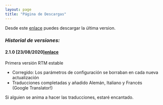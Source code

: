 ```yaml
---
layout: page
title: "Página de Descargas"
---
```

Desde este [enlace](https://github.com/clssystem/MouseHelperReleases/releases/latest/download/MouseHelperSetup.exe) puedes descargar la última version.

### <b><i>Historial de versiones:</i></b>

#### 2.1.0 [23/08/2020][enlace](https://github.com/clssystem/MouseHelperReleases/releases/download/v2.1.0/MouseHelperSetup.exe)
   
Primera versión RTM estable
- Corregido: Los parámetros de configuración se borraban en cada nueva actualización
- Traducciones completadas y añadido Alemán, Italiano y Francés (Google Translator!)

Si alguien se anima a hacer las traducciones, estaré encantado.


